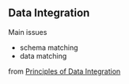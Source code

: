## Data Integration

Main issues

 * schema matching
 * data matching

<div class="citation">from <a href="http://www.amazon.com/Principles-Data-Integration-AnHai-Doan/dp/0124160441/">Principles of Data Integration</a></div>
